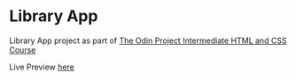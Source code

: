 # Library App

Library App project as part of [The Odin Project Intermediate HTML and CSS Course](https://www.theodinproject.com/lessons/node-path-javascript-library)

Live Preview [here](https://edward-rodriguez.github.io/library-app/)
